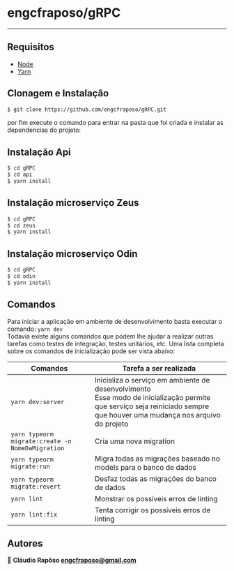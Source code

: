 # engcfraposo/gRPC
***

## Requisitos
- [Node](https://nodejs.org/en/download/)
- [Yarn](https://yarnpkg.com/lang/en/docs/install)

## Clonagem e Instalação
```bash
$ git clone https://github.com/engcfraposo/gRPC.git
```
por fim execute o comando para entrar na pasta que foi criada e instalar as dependencias do projeto:
## Instalação Api
```bash
$ cd gRPC
$ cd api
$ yarn install
```

## Instalação microserviço Zeus
```bash
$ cd gRPC
$ cd zeus
$ yarn install
```

## Instalação microserviço Odin
```bash
$ cd gRPC
$ cd odin
$ yarn install
```

## Comandos

Para iniciar a aplicação em ambiente de desenvolvimento basta executar o comando: `yarn dev` <br>Todavia existe alguns comandos que podem lhe ajudar a realizar outras tarefas como testes de integração, testes unitários, etc. Uma lista completa sobre os comandos de inicialização pode ser vista abaixo:

Comandos  | Tarefa a ser realizada
------------- | -------------
`yarn dev:server` | Inicializa o serviço em ambiente de desenvolvimento<br>Esse modo de inicialização permite que serviço seja reiniciado sempre que houver uma mudança nos arquivo do projeto
`yarn typeorm migrate:create -n NomeDaMigration` | Cria uma nova migration
`yarn typeorm migrate:run` | Migra todas as migrações baseado no models para o banco de dados
`yarn typeorm migrate:revert` | Desfaz todas as migrações do banco de dados
`yarn lint` | Monstrar os possíveis erros de linting
`yarn lint:fix` | Tenta corrigir os possíveis erros de linting

## Autores

👤 **Cláudio Rapôso <engcfraposo@gmail.com>** <br>

